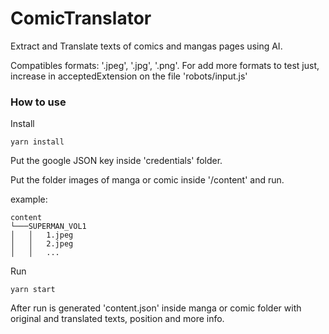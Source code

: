# ComicTranslator

Extract and Translate texts of comics and mangas pages using AI.

Compatibles formats: '.jpeg', '.jpg', '.png'.
For add more formats to test just, increase in acceptedExtension on the file 'robots/input.js'

### How to use

Install

```
yarn install
```

Put the google JSON key inside 'credentials' folder.

Put the folder images of manga or comic inside '/content' and run.

example:

```
content
└───SUPERMAN_VOL1
│   │   1.jpeg
│   │   2.jpeg
│   │   ...
```

Run

```
yarn start
```

After run is generated 'content.json' inside manga or comic folder with original and translated texts, position and more info.
